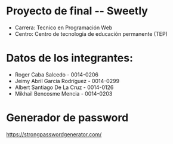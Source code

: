 # Proyecto de final -- Sweetly
 - Carrera: Tecnico en Programación Web
 - Centro: Centro de tecnología de educación permanente (TEP)

# Datos de los integrantes:

- Roger Caba Salcedo - 0014-0206
- Jeimy Abril García Rodríguez - 0014-0299		 
- Albert Santiago De La Cruz - 0014-0126
- Mikhail Bencosme Mencia  - 0014-0203



# Generador de password
https://strongpasswordgenerator.com/


